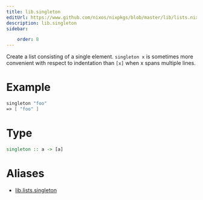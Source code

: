 ```yaml
---
title: lib.singleton
editUrl: https://www.github.com/nixos/nixpkgs/blob/master/lib/lists.nix#L31C15
description: lib.singleton
sidebar:

    order: 8
---
```


Create a list consisting of a single element.  `singleton x` is
sometimes more convenient with respect to indentation than `[x]`
when x spans multiple lines.

# Example

```nix
singleton "foo"
=> [ "foo" ]
```

# Type

```haskell
singleton :: a -> [a]
```


# Aliases

- [lib.lists.singleton](/nix-doc-comments/reference/lib/lists/lib-lists-singleton)


